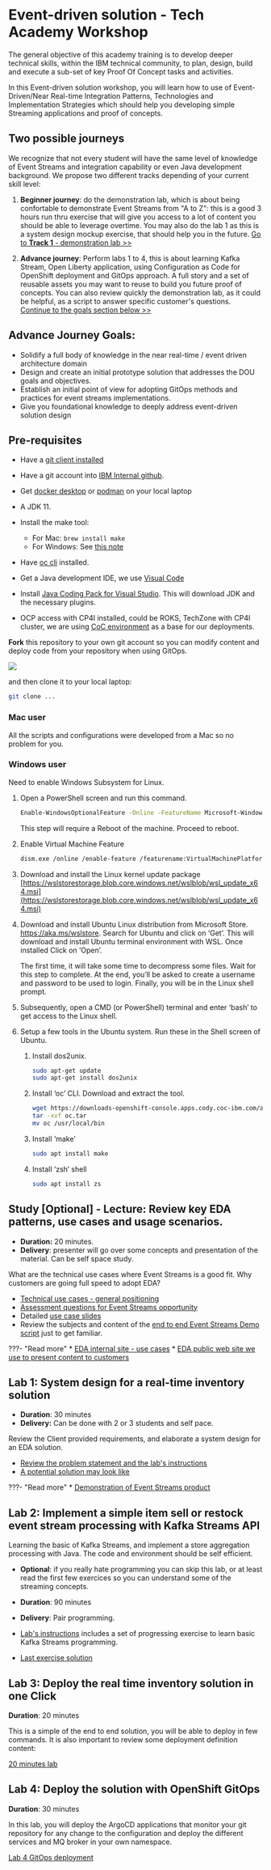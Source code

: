 # Event-driven solution - Tech Academy Workshop

The general objective of this academy training is to develop deeper technical skills, within the IBM technical community, to plan, design, build and execute a sub-set of key Proof Of Concept tasks and activities.

In this Event-driven solution workshop, you will learn how to use of Event-Driven/Near Real-time Integration Patterns, Technologies and Implementation Strategies which should help you developing simple Streaming 
applications and proof of concepts. 

## Two possible journeys

We recognize that not every student will have the same level of knowledge of Event Streams and integration capability or even Java development background. We propose two different tracks depending of your current skill level:

1. **Beginner journey**: do the demonstration lab, which is about being confortable to demonstrate Event Streams from "A to Z": this is a good 3 hours run thru exercise that will give you access to a lot of content you should be able to leverage overtime. You may also do the lab 1 as this is a system design mockup exercise, that should help you in the future. [Go to **Track 1** - demonstration lab >>](./demo/)

1. **Advance journey**: Perform labs 1 to 4, this is about learning Kafka Stream, Open Liberty application, using Configuration as Code for OpenShift deployment and GitOps approach. A full story and a set of reusable assets you may want to reuse to build you future proof of concepts. You can also review quickly the demonstration lab, as it could be helpful, as a script to answer specific customer's questions.  [Continue to the goals section below >>](#advance-journey-goals)

## Advance Journey Goals:

* Solidify a full body of knowledge in the near real-time / event driven architecture domain 
* Design and create an initial prototype solution that addresses the DOU goals and objectives.
* Establish an initial point of view for adopting GitOps methods and practices for event streams implementations.
* Give you foundational knowledge to deeply address event-driven solution design 
## Pre-requisites

* Have a [git client installed](https://github.com/git-guides/install-git)
* Have a git account into [IBM Internal github](https://github.ibm.com/). 
* Get [docker desktop](https://www.docker.com/products/docker-desktop/) or [podman](https://podman.io/) on your local laptop
* A JDK 11.
* Install the make tool:

    * For Mac: `brew install make`
    * For Windows: See [this note](https://www.technewstoday.com/install-and-use-make-in-windows/)

* Have [oc cli](https://docs.openshift.com/container-platform/4.7/cli_reference/openshift_cli/getting-started-cli.html) installed.
* Get a Java development IDE, we use [Visual Code](https://code.visualstudio.com/)
* Install [Java Coding Pack for Visual Studio](https://aka.ms/vscode-java-installer-win). This will download JDK and the necessary plugins.
* OCP access with CP4I installed, could be ROKS, TechZone with CP4I cluster, we are using [CoC environment](https://cmc.coc-ibm.com/cluster) as a base for our deployments.

**Fork** this repository to your own git account so you can modify content and deploy code from your repository when using GitOps.

![](./lab2/images/fork-repo.png)

and then clone it to your local laptop:

```sh
git clone ...
```

### Mac user

All the scripts and configurations were developed from a Mac so no problem for you.

### Windows user

Need to enable Windows Subsystem for Linux.

1. Open a PowerShell screen and run this command.

    ```sh
    Enable-WindowsOptionalFeature -Online -FeatureName Microsoft-Windows-Subsystem-Linux
    ```

    This step will require a Reboot of the machine. Proceed to reboot.

1. Enable Virtual Machine Feature

    ```sh
    dism.exe /online /enable-feature /featurename:VirtualMachinePlatform /all /norestart
    ```

1. Download and install the Linux kernel update package [https://wslstorestorage.blob.core.windows.net/wslblob/wsl_update_x64.msi](https://wslstorestorage.blob.core.windows.net/wslblob/wsl_update_x64.msi)

1. Download and install Ubuntu Linux distribution from Microsoft Store. https://aka.ms/wslstore. Search for Ubuntu and click on ‘Get’. This will download and install Ubuntu terminal environment with WSL. Once installed Click on ‘Open’.

    The first time, it will take some time to decompress some files. Wait for this step to complete. At the end, you’ll be asked to create a username and password to be used to login. Finally, you will be in the Linux shell prompt.

1. Subsequently, open a CMD (or PowerShell) terminal and enter ‘bash’ to get access to the Linux shell.

1. Setup a few tools in the Ubuntu system. Run these in the Shell screen of Ubuntu.

    1. Install dos2unix.

        ```sh
        sudo apt-get update
        sudo apt-get install dos2unix
        ```

    1. Install ‘oc’ CLI. Download and extract the tool. 
    
        ```sh
        wget https://downloads-openshift-console.apps.cody.coc-ibm.com/amd64/linux/oc.tar --no-check-certificate
        tar -xvf oc.tar
        mv oc /usr/local/bin
        ```

    1. Install ‘make’

        ```sh
        sudo apt install make
        ```

    1. Install ‘zsh’ shell

        ```sh
        sudo apt install zs
        ```

## Study [Optional] - Lecture: Review key EDA patterns, use cases and usage scenarios.

* **Duration:** 20 minutes.
* **Delivery**: presenter will go over some concepts and presentation of the material. Can be self space study.

What are the technical use cases where Event Streams is a good fit. Why customers are going full speed to adopt EDA?

* [Technical use cases - general positioning](https://ibm-cloud-architecture.github.io/refarch-eda/introduction/usecases/#technical-use-cases)
* [Assessment questions for Event Streams opportunity](https://pages.github.ibm.com/boyerje/eda-internal/kafka-assessment/)
* Detailed [use case slides](https://github.ibm.com/boyerje/eda-internal/raw/master/docs/eda-usecases/01-EDA-Usecases.pptx)
* Review the subjects and content of the [end to end Event Streams Demo script](https://pages.github.ibm.com/boyerje/eda-internal/) just to get familiar.


???- "Read more"
    * [EDA internal site - use cases](https://pages.github.ibm.com/boyerje/eda-internal/eda-usecases/)
    * [EDA public web site we use to present content to customers](https://ibm.biz/learn-eda)
## Lab 1: System design for a real-time inventory solution

* **Duration**: 30 minutes
* **Delivery:** Can be done with 2 or 3 students and self pace.

Review the Client provided requirements, and elaborate a system design for an EDA solution.

* [Review the problem statement and the lab's instructions](./lab1/)
* [A potential solution may look like](./lab1/lab1-sol.md)

???- "Read more"
    * [Demonstration of Event Streams product](https://pages.github.ibm.com/boyerje/eda-internal/demo/demo-script/)
## Lab 2: Implement a simple item sell or restock event stream processing with Kafka Streams API

Learning the basic of Kafka Streams, and implement a store aggregation processing with Java. The code and environment should be self efficient. 

* **Optional**: if you really hate programming you can skip this lab, or at least read the first few exercices so you can understand some of the streaming concepts.
* **Duration**: 90 minutes
* **Delivery**: Pair programming.

* [Lab's instructions](./lab2) includes a set of progressing exercise to learn basic Kafka Streams programming.
* [Last exercise solution](./lab2/lab2-sol.md)
## Lab 3: Deploy the real time inventory solution in one Click

**Duration**: 20 minutes

This is a simple of the end to end solution, you will be able to deploy in few commands. It is also important to review some deployment definition content:

[20 minutes lab](./lab3)

## Lab 4: Deploy the solution with OpenShift GitOps

**Duration**: 30 minutes

In this lab, you will deploy the ArgoCD applications that monitor your git repository for any change to the configuration
and deploy the different services and MQ broker in your own namespace.

[Lab 4 GitOps deployment](./lab4)